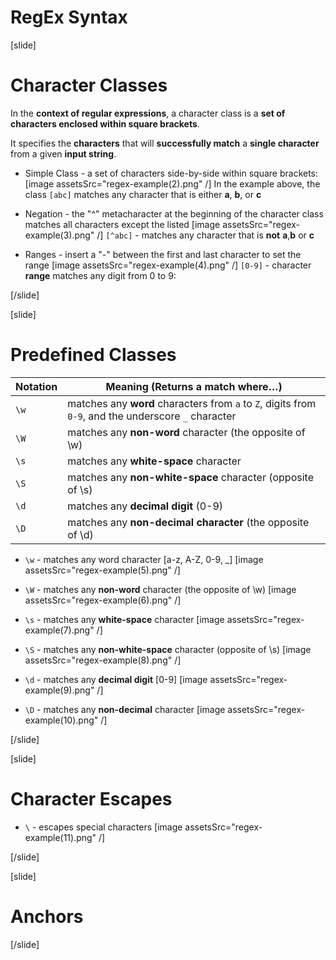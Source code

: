 
# RegEx Syntax

[slide]

 # Character Classes

  In the **context of regular expressions**, a character class is a **set of characters enclosed within square brackets**. 

  It specifies the **characters** that will **successfully match** a **single character** from a given **input string**.

- Simple Class - a set of characters side-by-side within square brackets:
 [image assetsSrc="regex-example(2).png" /]
 In the example above, the class `[abc]` matches any character that is either **a**, **b**, or **c**

- Negation - the "^" metacharacter at the beginning of the character class matches all characters except the listed
[image assetsSrc="regex-example(3).png" /]
`[^abc]` - matches any character that is **not** **a**,**b** or **c**

- Ranges - insert a "-" between the first and last character to set the range
[image assetsSrc="regex-example(4).png" /]
`[0-9]` - character **range** matches any digit from 0 to 9:
  



[/slide]

[slide]

# Predefined Classes

| **Notation** | **Meaning (Returns a match where…)** |
| --- | --- |
|`\w`|matches any **word** characters from `a` to `Z`, digits from `0-9`, and the underscore `_` character|
|`\W`|matches any **non-word** character (the opposite of \w)|
|`\s`|matches any **white-space** character|
|`\S`|matches any **non-white-space**  character (opposite of \s)|
|`\d`|matches any **decimal digit** (0-9)|
|`\D`|matches any **non-decimal character** (the opposite of \d)|



- `\w` - matches any word character [a-z, A-Z, 0-9, _]
[image assetsSrc="regex-example(5).png" /]

- `\W` - matches any **non-word** character (the opposite of \w)
[image assetsSrc="regex-example(6).png" /]

- `\s` - matches any **white-space** character
[image assetsSrc="regex-example(7).png" /]

- `\S` - matches any **non-white-space**  character (opposite of \s)
[image assetsSrc="regex-example(8).png" /]

- `\d` - matches any **decimal digit** [0-9]
[image assetsSrc="regex-example(9).png" /]

- `\D` - matches any **non-decimal** character
 [image assetsSrc="regex-example(10).png" /]


[/slide]

[slide]

# Character Escapes

- `\` - escapes special characters
[image assetsSrc="regex-example(11).png" /]

[/slide]

[slide]

# Anchors

[/slide]